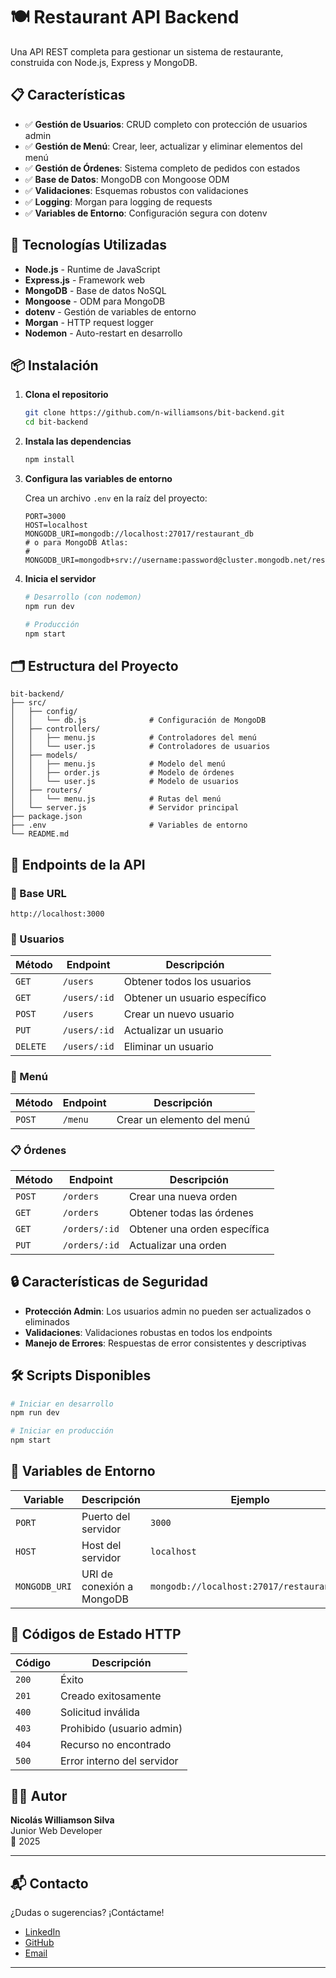 # 🍽️ Restaurant API Backend

Una API REST completa para gestionar un sistema de restaurante, construida con Node.js, Express y MongoDB.

## 📋 Características

- ✅ **Gestión de Usuarios**: CRUD completo con protección de usuarios admin
- ✅ **Gestión de Menú**: Crear, leer, actualizar y eliminar elementos del menú
- ✅ **Gestión de Órdenes**: Sistema completo de pedidos con estados
- ✅ **Base de Datos**: MongoDB con Mongoose ODM
- ✅ **Validaciones**: Esquemas robustos con validaciones
- ✅ **Logging**: Morgan para logging de requests
- ✅ **Variables de Entorno**: Configuración segura con dotenv

## 🚀 Tecnologías Utilizadas

- **Node.js** - Runtime de JavaScript
- **Express.js** - Framework web
- **MongoDB** - Base de datos NoSQL
- **Mongoose** - ODM para MongoDB
- **dotenv** - Gestión de variables de entorno
- **Morgan** - HTTP request logger
- **Nodemon** - Auto-restart en desarrollo

## 📦 Instalación

1. **Clona el repositorio**
   ```bash
   git clone https://github.com/n-williamsons/bit-backend.git
   cd bit-backend
   ```

2. **Instala las dependencias**
   ```bash
   npm install
   ```

3. **Configura las variables de entorno**
   
   Crea un archivo `.env` en la raíz del proyecto:
   ```env
   PORT=3000
   HOST=localhost
   MONGODB_URI=mongodb://localhost:27017/restaurant_db
   # o para MongoDB Atlas:
   # MONGODB_URI=mongodb+srv://username:password@cluster.mongodb.net/restaurant_db
   ```

4. **Inicia el servidor**
   ```bash
   # Desarrollo (con nodemon)
   npm run dev
   
   # Producción
   npm start
   ```

## 🗂️ Estructura del Proyecto

```
bit-backend/
├── src/
│   ├── config/
│   │   └── db.js              # Configuración de MongoDB
│   ├── controllers/
│   │   ├── menu.js            # Controladores del menú
│   │   └── user.js            # Controladores de usuarios
│   ├── models/
│   │   ├── menu.js            # Modelo del menú
│   │   ├── order.js           # Modelo de órdenes
│   │   └── user.js            # Modelo de usuarios
│   ├── routers/
│   │   └── menu.js            # Rutas del menú
│   └── server.js              # Servidor principal
├── package.json
├── .env                       # Variables de entorno
└── README.md
```

## 🔗 Endpoints de la API

### 📄 Base URL
```
http://localhost:3000
```

### 👥 Usuarios

| Método | Endpoint | Descripción |
|--------|----------|-------------|
| `GET` | `/users` | Obtener todos los usuarios |
| `GET` | `/users/:id` | Obtener un usuario específico |
| `POST` | `/users` | Crear un nuevo usuario |
| `PUT` | `/users/:id` | Actualizar un usuario |
| `DELETE` | `/users/:id` | Eliminar un usuario |

### 🍕 Menú

| Método | Endpoint | Descripción |
|--------|----------|-------------|
| `POST` | `/menu` | Crear un elemento del menú |

### 📋 Órdenes

| Método | Endpoint | Descripción |
|--------|----------|-------------|
| `POST` | `/orders` | Crear una nueva orden |
| `GET` | `/orders` | Obtener todas las órdenes |
| `GET` | `/orders/:id` | Obtener una orden específica |
| `PUT` | `/orders/:id` | Actualizar una orden |


## 🔒 Características de Seguridad

- **Protección Admin**: Los usuarios admin no pueden ser actualizados o eliminados
- **Validaciones**: Validaciones robustas en todos los endpoints
- **Manejo de Errores**: Respuestas de error consistentes y descriptivas

## 🛠️ Scripts Disponibles

```bash
# Iniciar en desarrollo
npm run dev

# Iniciar en producción
npm start
```

## 📁 Variables de Entorno

| Variable | Descripción | Ejemplo |
|----------|-------------|---------|
| `PORT` | Puerto del servidor | `3000` |
| `HOST` | Host del servidor | `localhost` |
| `MONGODB_URI` | URI de conexión a MongoDB | `mongodb://localhost:27017/restaurant_db` |

## 🚨 Códigos de Estado HTTP

| Código | Descripción |
|--------|-------------|
| `200` | Éxito |
| `201` | Creado exitosamente |
| `400` | Solicitud inválida |
| `403` | Prohibido (usuario admin) |
| `404` | Recurso no encontrado |
| `500` | Error interno del servidor |


## 👨‍💻 Autor

**Nicolás Williamson Silva**  
Junior Web Developer  
📅 2025  

---

## 📬 Contacto

¿Dudas o sugerencias? ¡Contáctame!

- [LinkedIn](https://www.linkedin.com/in/nicolasws17)
- [GitHub](https://github.com/n-williamsons)
- [Email](mailto:silvanicolasandres@gmail.com)

---


